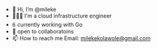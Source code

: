 - 👋 Hi, I’m @mileke
- 👨🏾‍💻 I'm a cloud infrastructure engineer
- ᠖ currently working with Go
- 💞️ open to collaboratoins
- 📫 How to reach me Email: milekekolawole@gmail.com

<!---
mileke/mileke is a ✨ special ✨ repository because its `README.md` (this file) appears on your GitHub profile.
You can click the Preview link to take a look at your changes.
--->
